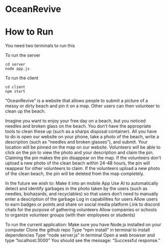 # OceanRevive

# How to Run

You need two terminals to run this

To run the server
```
cd server
node app.js
```

To run the client
```
cd client
npm start
```

“OceanRevive” is a website that allows people to submit a picture of a messy or dirty beach and pin it on a map. Other users can then volunteer to clean up the beach.

Imagine you want to enjoy your free day on a beach, but you noticed needles and broken glass on the beach. You don’t have the appropriate tools to clean these up (such as a sharps disposal container). All you have to do is open our website on your phone, take a photo of the beach, write a description (such as “needles and broken glasses”), and submit. Your location will be pinned on the map on our website. Volunteers will be able to click on the pin to view the photo and your description and claim the pin. Claiming the pin makes the pin disappear on the map. If the volunteers don’t upload a new photo of the clean beach within 24-48 hours, the pin will reappear for other volunteers to claim. If the volunteers upload a new photo of the clean beach, the pin will be deleted from the map completely.

In the future we wish to:
Make it into an mobile App
Use AI to automatically detect and identify garbages in the photo taken by the users (such as needles, biohazards, and recyclables) so that users don’t need to manually enter a description of the garbage
Log in capabilities for users
Allow users to earn badges or points and share on social media platform
Link to discord chats for the purpose of gathering volunteers
Allow companies or schools to organize volunteer groups (with their employees or students)

To run the current application:
Make sure you have Node.js installed on your computer
Clone the github repo
Type “npm install” in terminal to install dependencies
Type “node server.js” in terminal
Open a web browser and type “localhost:3000”
You should see the message: “Successful response.”
